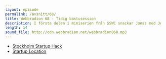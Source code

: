 ```yaml
---
layout: episode
permalink: /avsnitt/68/
title: Webbradion 68 - Tidig bastusession
description: I första delen i miniserien från SSWC snackar Jonas med Jonny Strömberg kring startup-scenen i Stockholm. 
length: 14
sound_file: http://cdn.webbradion.net/webbradion068.mp3
---
```


* [Stockholm Startup Hack](startuplocation.com/hack)
* [Startup Location](http://startuplocation.com/)
